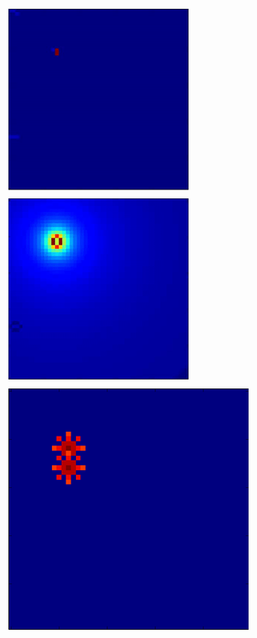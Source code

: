 
![uav_seeking](https://github.com/SargisYonan/uav_ml/blob/master/drone_pov_map.gif?raw=true)


![uav_seeking](https://github.com/SargisYonan/uav_ml/blob/master/predicted_heat_map.gif?raw=true)


![uav_seeking](https://github.com/SargisYonan/uav_ml/blob/master/master_map.png?raw=true)

